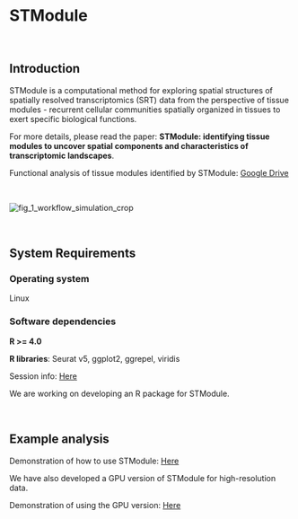 # STModule

&nbsp;

## Introduction

STModule is a computational method for exploring spatial structures of spatially resolved transcriptomics (SRT) data from the perspective of tissue modules - recurrent cellular communities spatially organized in tissues to exert specific biological functions.

For more details, please read the paper: **STModule: identifying tissue modules to uncover spatial components and characteristics of transcriptomic landscapes**.

Functional analysis of tissue modules identified by STModule: <a href="https://drive.google.com/file/d/13ZVwiHHTiIcCaY4AJH9o2ysWmILCyfZz/view?usp=sharing">Google Drive</a>

&nbsp;

![fig_1_workflow_simulation_crop](https://github.com/user-attachments/assets/2513ba30-9cf2-442c-9d21-ea7c805a262a)

&nbsp;

## System Requirements

### Operating system

Linux

### Software dependencies

**R >= 4.0**

**R libraries**: Seurat v5, ggplot2, ggrepel, viridis

Session info: <a href="https://github.com/rwang-z/STModule/blob/main/sessionInfo.md" title="Session Info">Here</a>

We are working on developing an R package for STModule.


&nbsp;

## Example analysis

Demonstration of how to use STModule: <a href="https://github.com/rwang-z/STModule/blob/main/example_analysis.md" title="Example Analysis">Here</a>

We have also developed a GPU version of STModule for high-resolution data.

Demonstration of using the GPU version: <a href="https://github.com/rwang-z/STModule/blob/main/STModule_GPU_version.md" title="STModule GPU version">Here</a>





